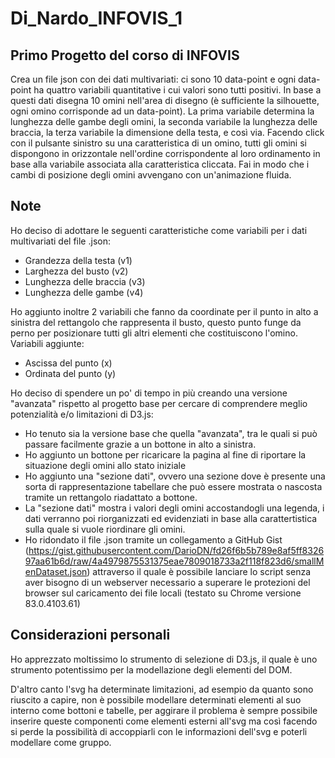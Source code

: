 # Di_Nardo_INFOVIS_1

## Primo Progetto del corso di INFOVIS

Crea un file json con dei dati multivariati: ci sono 10 data-point e ogni data-point ha quattro variabili quantitative i cui valori sono tutti positivi.
 In base a questi dati disegna 10 omini nell'area di disegno (è sufficiente la silhouette, ogni omino corrisponde ad un data-point).
 La prima variabile determina la lunghezza delle gambe degli omini, la seconda variabile la lunghezza delle braccia, la terza variabile la dimensione della testa, e così via.
 Facendo click con il pulsante sinistro su una caratteristica di un omino, tutti gli omini si dispongono in orizzontale nell'ordine corrispondente al loro ordinamento in base alla variabile associata alla caratteristica cliccata. Fai in modo che i cambi di posizione degli omini avvengano con un'animazione fluida.

## Note

Ho deciso di adottare le seguenti caratteristiche come variabili per i dati multivariati del file .json:
- Grandezza della testa (v1)
- Larghezza del busto (v2)
- Lunghezza delle braccia (v3)
- Lunghezza delle gambe (v4)

Ho aggiunto inoltre 2 variabili che fanno da coordinate per il punto in alto a sinistra del rettangolo che rappresenta il busto, questo punto funge da perno per posizionare tutti gli altri elementi che costituiscono l'omino.
Variabili aggiunte:
- Ascissa del punto (x)
- Ordinata del punto (y)

Ho deciso di spendere un po' di tempo in più creando una versione "avanzata" rispetto al progetto base per cercare di comprendere meglio potenzialità e/o limitazioni di D3.js:
- Ho tenuto sia la versione base che quella "avanzata", tra le quali si può passare facilmente grazie a un bottone in alto a sinistra.
- Ho aggiunto un bottone per ricaricare la pagina al fine di riportare la situazione degli omini allo stato iniziale
- Ho aggiunto una "sezione dati", ovvero una sezione dove è presente una sorta di rappresentazione tabellare che può essere mostrata o nascosta tramite un rettangolo riadattato a bottone.
- La "sezione dati" mostra i valori degli omini accostandogli una legenda, i dati verranno poi riorganizzati ed evidenziati in base alla carattertistica sulla quale si vuole riordinare gli omini.
- Ho ridondato il file .json tramite un collegamento a GitHub Gist (https://gist.githubusercontent.com/DarioDN/fd26f6b5b789e8af5ff832697aa61b6d/raw/4a4979875531375eae7809018733a2f118f823d6/smallMenDataset.json) attraverso il quale è possibile lanciare lo script senza aver bisogno di un webserver necessario a superare le protezioni del browser sul caricamento dei file locali (testato su Chrome versione 83.0.4103.61)

## Considerazioni personali 

Ho apprezzato moltissimo lo strumento di selezione di D3.js, il quale è uno strumento potentissimo per la modellazione degli elementi del DOM.

D'altro canto l'svg ha determinate limitazioni, ad esempio da quanto sono riuscito a capire, non è possibile modellare determinati elementi al suo interno come bottoni e tabelle, per aggirare il problema è sempre possibile inserire queste componenti come elementi esterni all'svg ma così facendo si perde la possibilità di accoppiarli con le informazioni dell'svg e poterli modellare come gruppo.
